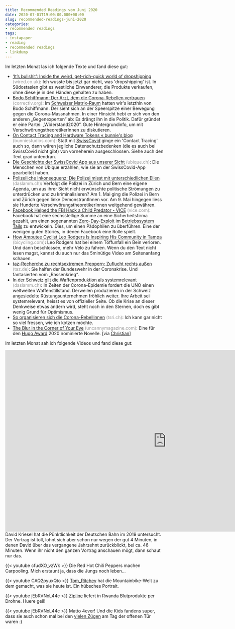 ```yaml
---
title: Recommended Readings vom Juni 2020
date: 2020-07-01T19:00:00.000+00:00
slug: recommended-readings-juni-2020
categories:
- recommended readings
tags:
- instapaper
- reading
- recommended readings
- linkdump
---
```


Im letzten Monat las ich folgende Texte und fand diese gut:

- [‘It’s bullshit’: Inside the weird, get-rich-quick world of dropshipping](https://www.wired.co.uk/article/dropshipping-instagram-ads) <span style="color: #999999;">(wired.co.uk)</span>: Ich wusste bis jetzt gar nicht, was 'dropshipping' ist. In Südostasien gibt es westilche Einwanderer, die Produkte verkaufen, ohne diese je in den Händen gehalten zu haben.
- [Bodo Schiffmann: Der Arzt, dem die Corona-Rebellen vertrauen](https://correctiv.org/faktencheck/hintergrund/2020/05/06/bodo-schiffmann-der-arzt-dem-die-corona-rebellen-vertrauen/) <span style="color: #999999;">(correctiv.org)</span>: Im [Schweizer Matrix-Raum](https://matrix.to/#/!LZunKayTFWZKhOHdIY:matrix.org/$15931275277UDjgB:maeli.net?via=maeli.net&via=matrix.org&via=mdpnd.ch) hatten wir's letzthin von Bodo Schiffmann. Der sieht sich an der Speerspitze einer Bewegung gegen die Corona-Massnahmen. In einer Hinsicht hebt er sich von den anderen „Gegenexperten“ ab: Es drängt ihn in die Politik. Dafür gründet er eine Partei: „Widerstand2020“. Gute Hintergrundinfo, um mit VerschwörungstheoretikerInnen zu diskutieren.
- [On Contact Tracing and Hardware Tokens « bunnie's blog](https://www.bunniestudios.com/blog/?p=5820) <span style="color: #999999;">(bunniestudios.com)</span>: Statt mit [SwissCovid](https://github.com/DP-3T/dp3t-app-ios-ch) ginge ein 'Contact Tracing' auch so, dann wären jegliche Datenschutzbedenken (die es auch bei SwissCovid nicht gibt) von vorneherein ausgeschlossen. Siehe auch den Text grad untendran.
- [Die Geschichte der SwissCovid App aus unserer Sicht](https://www.ubique.ch/blog/die-geschichte-der-swisscovid-app/) <span style="color: #999999;">(ubique.ch)</span>: Die Menschen von Ubique erzählen, wie sie an der SwissCovid-App gearbeitet haben.
- [Polizeiliche Inkonsequenz: Die Polizei misst mit unterschiedlichen Ellen](https://daslamm.ch/polizeiliche-inkonsequenz-die-polizei-misst-mit-unterschiedlichen-ellen/) <span style="color: #999999;">(daslamm.ch)</span>: Verfolgt die Polizei in Zürich und Bern eine eigene Agenda, um aus ihrer Sicht nicht erwünschte politische Strömungen zu unterdrücken und zu kriminalisieren? Am 1. Mai ging die Polizei in Bern und Zürich gegen linke DemonstrantInnen vor. Am 9. Mai hingegen liess sie Hunderte VerschwörungstheoretikerInnen weitgehend gewähren.
- [Facebook Helped the FBI Hack a Child Predator - VICE](https://www.vice.com/en_us/article/v7gd9b/facebook-helped-fbi-hack-child-predator-buster-hernandez) <span style="color: #999999;">(vice.com)</span>: Facebook hat eine sechsstellige Summe an eine Sicherheitsfirma gezahlt, um einen sogenannten [Zero-Day-Exploit](https://de.wikipedia.org/wiki/Exploit#Zero-Day-Exploit) im [Betriebssystem Tails](https://de.wikipedia.org/wiki/Tails_(Linux-Distribution)) zu entwickeln. Dies, um einen Pädophilen zu überführen. Eine der wenigen guten Stories, in denen Facebook eine Rolle spielt.
- [How Amputee Cyclist Leo Rodgers Is Inspiring His Community in Tampa](https://www.bicycling.com/culture/a32346213/leo-rodgers-amputee-cyclist/) <span style="color: #999999;">(bicycling.com)</span>: Leo Rodgers hat bei einem Töffunfall ein Bein verloren. Und dann beschlossen, mehr Velo zu fahren. Wenn du den Text nicht lesen magst, kannst du auch nur das 5minütige Video am Seitenanfang schauen.
- [taz-Recherche zu rechtsextremen Preppern: Zuflucht rechts außen](https://taz.de/taz-Recherche-zu-rechtsextremen-Preppern/!5688563/) <span style="color: #999999;">(taz.de)</span>: Sie halfen der Bundeswehr in der Coronakrise. Und fantasierten vom „Rassenkrieg“.
- [In der Schweiz gilt die Waffenproduktion als systemrelevant](https://daslamm.ch/in-der-schweiz-gilt-die-waffenproduktion-als-systemrelevant/) <span style="color: #999999;">(daslamm.ch)</span>: In Zeiten der Corona-Epidemie fordert die UNO einen weltweiten Waffenstillstand. Derweilen produzieren in der Schweiz angesiedelte Rüstungsunternehmen fröhlich weiter. Ihre Arbeit sei systemrelevant, heisst es von offizieller Seite. Ob die Krise an dieser Denkweise etwas ändern wird, steht noch in den Sternen, doch es gibt wenig Grund für Optimismus.
- [So organisieren sich die Corona-Rebellinnen](https://tsri.ch/zh/corona-rebellen-zuerich-telegram/) <span style="color: #999999;">(tsri.ch)</span>: Ich kann gar nicht so viel fressen, wie ich kotzen möchte.
- [The Blur in the Corner of Your Eye](https://uncannymagazine.com/article/the-blur-in-the-corner-of-your-eye/) <span style="color: #999999;">(uncannymagazine.com)</span>: Eine für den [Hugo Award](https://en.wikipedia.org/wiki/Hugo_Award) 2020 nominierte Novelle. [via [Christian](https://hymnos.existenz.ch/2020/04/14/link-zur-ferienzeit-hugo-2020-nominationen/)]

Im letzten Monat sah ich folgende Videos und fand diese gut:

<iframe width="1024" height="576" src="https://media.ccc.de/v/36c3-10652-bahnmining_-_punktlichkeit_ist_eine_zier/oembed" frameborder="0" allowfullscreen></iframe>
David Kriesel hat die Pünktlichkeit der Deutschen Bahn im 2019 untersucht.
Der Vortrag ist toll, lohnt sich aber schon nur wegen der gut 4 Minuten, in denen David über das vergangene Jahrzehnt zurückblickt, bei ca. 46 Minuten.
Wenn ihr nicht den ganzen Vortrag anschauen mögt, dann schaut nur das.

{{< youtube cfudXO_vzWk >}}
Die Red Hot Chili Peppers machen Carpooling.
Mich erstaunt ja, dass die Jungs noch leben...

{{< youtube CAQ2pyuxQto >}}
[Tom_Ritchey](https://en.wikipedia.org/wiki/Tom_Ritchey) hat die Mountainbike-Welt zu dem gemacht, was sie heute ist.
Ein hübsches Portrait.

{{< youtube jEbRVNxL44c >}}
[Zipline](https://flyzipline.com) liefert in Rwanda Blutprodukte per Drohne.
Huere geil!

{{< youtube jEbRVNxL44c >}}
Matto 4ever! Und die Kids fandens super, dass sie auch schon mal bei den [vielen Zügen](https://efliebefeld.ch) am Tag der offenen Tür waren :)